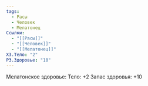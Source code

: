 ```yaml
---
tags:
  - Расы
  - Человек
  - Мелатонец
Ссылки:
  - "[[Расы]]"
  - "[[Человек]]"
  - "[[Мелатонец]]"
ХЗ.Тело: "2"
РЗ.Здоровье: "10"
---
```

Мелатонское здоровье:
Тело: +2
Запас здоровья: +10







